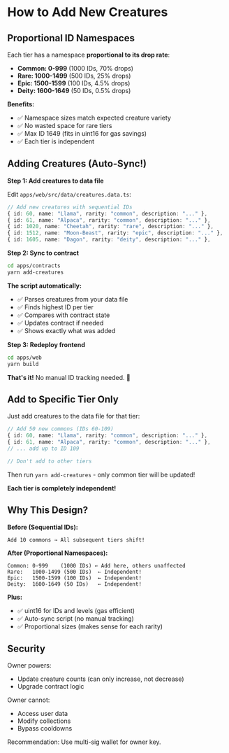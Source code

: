 # How to Add New Creatures

## Proportional ID Namespaces

Each tier has a namespace **proportional to its drop rate**:

- **Common: 0-999** (1000 IDs, 70% drops)
- **Rare: 1000-1499** (500 IDs, 25% drops)
- **Epic: 1500-1599** (100 IDs, 4.5% drops)
- **Deity: 1600-1649** (50 IDs, 0.5% drops)

**Benefits:**

- ✅ Namespace sizes match expected creature variety
- ✅ No wasted space for rare tiers
- ✅ Max ID 1649 (fits in uint16 for gas savings)
- ✅ Each tier is independent

## Adding Creatures (Auto-Sync!)

**Step 1: Add creatures to data file**

Edit `apps/web/src/data/creatures.data.ts`:

```typescript
// Add new creatures with sequential IDs
{ id: 60, name: "Llama", rarity: "common", description: "..." },
{ id: 61, name: "Alpaca", rarity: "common", description: "..." },
{ id: 1020, name: "Cheetah", rarity: "rare", description: "..." },
{ id: 1512, name: "Moon-Beast", rarity: "epic", description: "..." },
{ id: 1605, name: "Dagon", rarity: "deity", description: "..." },
```

**Step 2: Sync to contract**

```bash
cd apps/contracts
yarn add-creatures
```

**The script automatically:**

- ✅ Parses creatures from your data file
- ✅ Finds highest ID per tier
- ✅ Compares with contract state
- ✅ Updates contract if needed
- ✅ Shows exactly what was added

**Step 3: Redeploy frontend**

```bash
cd apps/web
yarn build
```

**That's it!** No manual ID tracking needed. 🎉

## Add to Specific Tier Only

Just add creatures to the data file for that tier:

```typescript
// Add 50 new commons (IDs 60-109)
{ id: 60, name: "Llama", rarity: "common", description: "..." },
{ id: 61, name: "Alpaca", rarity: "common", description: "..." },
// ... add up to ID 109

// Don't add to other tiers
```

Then run `yarn add-creatures` - only common tier will be updated!

**Each tier is completely independent!**

## Why This Design?

**Before (Sequential IDs):**

```
Add 10 commons → All subsequent tiers shift!
```

**After (Proportional Namespaces):**

```
Common: 0-999    (1000 IDs) ← Add here, others unaffected
Rare:   1000-1499 (500 IDs)  ← Independent!
Epic:   1500-1599 (100 IDs)  ← Independent!
Deity:  1600-1649 (50 IDs)   ← Independent!
```

**Plus:**

- ✅ uint16 for IDs and levels (gas efficient)
- ✅ Auto-sync script (no manual tracking)
- ✅ Proportional sizes (makes sense for each rarity)

## Security

Owner powers:

- Update creature counts (can only increase, not decrease)
- Upgrade contract logic

Owner cannot:

- Access user data
- Modify collections
- Bypass cooldowns

Recommendation: Use multi-sig wallet for owner key.
